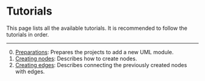 # Tutorials

This page lists all the available tutorials. It is recommended to follow the tutorials in order.

---

0. [Preparations](./0_Preparations.md): Prepares the projects to add a new UML module.
1. [Creating nodes](./1_CreatingNodes.md): Describes how to create nodes.
2. [Creating edges](./2_CreatingEdges.md): Describes connecting the previously created nodes with edges.
